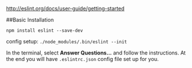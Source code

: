 http://eslint.org/docs/user-guide/getting-started

##Basic Installation

`npm install eslint --save-dev`

config setup: `./node_modules/.bin/eslint --init`

In the terminal, select **Answer Questions...** and follow the instructions. At the end you will have `.eslintrc.json` config file set up for you.
